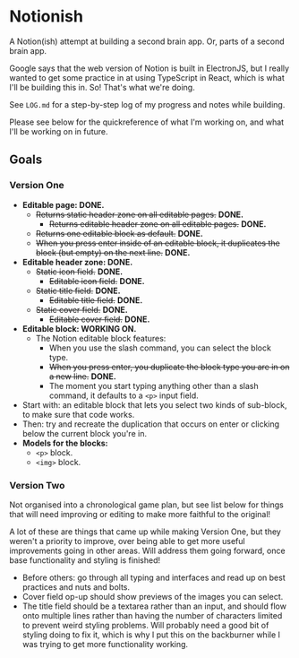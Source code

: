 # Notionish

A Notion(ish) attempt at building a second brain app. Or, parts of a second brain app.

Google says that the web version of Notion is built in ElectronJS, but I really wanted to get some practice in at using TypeScript in React, which is what I'll be building this in. So! That's what we're doing.

See `LOG.md` for a step-by-step log of my progress and notes while building.

Please see below for the quickreference of what I'm working on, and what I'll be working on in future.

## Goals

### Version One

- **Editable page: DONE.**
  - ~~Returns static header zone on all editable pages.~~ **DONE.**
    - ~~Returns editable header zone on all editable pages.~~ **DONE.**
  - ~~Returns one editable block as default.~~ **DONE.**
  - ~~When you press enter inside of an editable block, it duplicates the block (but empty) on the next line.~~ **DONE.**
- **Editable header zone: DONE.**
  - ~~Static icon field.~~ **DONE.**
    - ~~Editable icon field.~~ **DONE.**
  - ~~Static title field.~~ **DONE.**
    - ~~Editable title field.~~ **DONE.**
  - ~~Static cover field.~~ **DONE.**
    - ~~Editable cover field.~~ **DONE.**
- **Editable block: WORKING ON.**
  - The Notion editable block features:
    - When you use the slash command, you can select the block type.
    - ~~When you press enter, you duplicate the block type you are in on a new line.~~ **DONE.**
    - The moment you start typing anything other than a slash command, it defaults to a `<p>` input field.
- Start with: an editable block that lets you select two kinds of sub-block, to make sure that code works.
- Then: try and recreate the duplication that occurs on enter or clicking below the current block you're in.
- **Models for the blocks:**
  - `<p>` block.
  - `<img>` block.

### Version Two

Not organised into a chronological game plan, but see list below for things that will need improving or editing to make more faithful to the original!

A lot of these are things that came up while making Version One, but they weren't a priority to improve, over being able to get more useful improvements going in other areas. Will address them going forward, once base functionality and styling is finished!

- Before others: go through all typing and interfaces and read up on best practices and nuts and bolts.
- Cover field op-up should show previews of the images you can select.
- The title field should be a textarea rather than an input, and should flow onto multiple lines rather than having the number of characters limited to prevent weird styling problems. Will probably need a good bit of styling doing to fix it, which is why I put this on the backburner while I was trying to get more functionality working.
